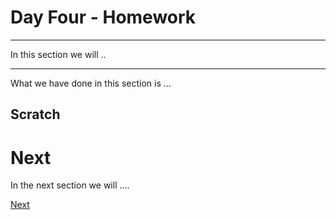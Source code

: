 # Day Four - Homework

---

In this section we will ..

---




What we have done in this section is ...


## Scratch


# Next

In the next section we will ....

[Next](../05-persistence-and-databases/05-01.md)
